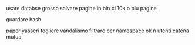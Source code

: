 usare databse grosso 
salvare pagine in bin ci 10k o piu pagine 


guardare hash 

paper yasseri
togliere vandalismo 
filtrare per namespace  ok
n utenti catena mutua
